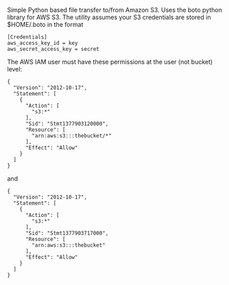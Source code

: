
Simple Python based file transfer to/from Amazon S3.  Uses the boto
python library for AWS S3.  The utility assumes your S3 credentials
are stored in $HOME/.boto in the format

    [Credentials]
    aws_access_key_id = key
    aws_secret_access_key = secret

The AWS IAM user must have these permissions at the user (not bucket) level:

    {
      "Version": "2012-10-17",
      "Statement": [
        {
          "Action": [
            "s3:*"
          ],
          "Sid": "Stmt1377903120000",
          "Resource": [
            "arn:aws:s3:::thebucket/*"
          ],
          "Effect": "Allow"
        }
      ]
    }

and

    {
      "Version": "2012-10-17",
      "Statement": [
        {
          "Action": [
            "s3:*"
          ],
          "Sid": "Stmt1377903717000",
          "Resource": [
            "arn:aws:s3:::thebucket"
          ],
          "Effect": "Allow"
        }
      ]
    }
